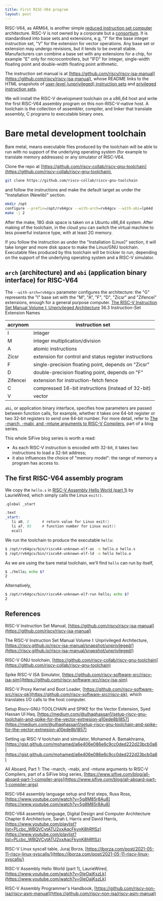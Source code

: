 ```yaml
---
title: First RISC-V64 program
layout: post
---
```


RISC-V64, as ARM64, is another simple [reduced instruction set computer](https://en.wikipedia.org/wiki/Reduced_instruction_set_computer) architecture. RISC-V is not owned by a corporate but a [consortium](https://riscv.org/). It is standardised into base sets and extensions, e.g, "I" for the base integer instruction set, "V" for the extension for vector operations. Any base set or extension may undergo revisions, but it tends to be overall stable. Manufacturers can combine a base set with any extensions for a chip, for example "E" only for microcontrollers, but "IFD" for integer, single-width floating point and double-width floating point arithmetic.

The instruction set manual is at [https://github.com/riscv/riscv-isa-manual](https://github.com/riscv/riscv-isa-manual), whose README links to the HTML snapshots of [user-level (unprivileged) instruction sets](https://riscv.github.io/riscv-isa-manual/snapshot/unprivileged/) and [privileged instruction sets](https://riscv.github.io/riscv-isa-manual/snapshot/privileged/).

We will install the RISC-V development toolchain on a x86_64 host and write the first RISC-V64 assembly program on this non-RISC-V-native host. A toolchain is the collection of assembler, compiler, and linker that translate assembly, C programs to executable binary ones.

# Bare metal development toolchain
Bare metal, means executable files produced by the toolchain will be able to run with no support of the underlying operating system (for example to translate memory addresses) or any simulator of RISC-V64.

Clone the repo at [https://github.com/riscv-collab/riscv-gnu-toolchain](https://github.com/riscv-collab/riscv-gnu-toolchain),

```sh
git clone https://github.com/riscv-collab/riscv-gnu-toolchain
```

and follow the instructions and make the default target as under the "Installation (Newlib)" section.

```sh
mkdir /opt
configure --prefix=/opt/rv64gcv --with-arch=rv64gcv --with-abi=lp64d
make -j 2
```

After the make, 18G disk space is taken on a Ubuntu x86_64 system. After making of the toolchain, in the cloud you can switch the virtual machine to less powerful instance type, with at least 2G memory.

If you follow the instruction as under the "Installation (Linux)" section, it will take longer and more disk space to make the Linux/GNU toolchain. Executable files produced by this toolchain will be trickier to run, depending on the support of the underlying operating system and a RISC-V simulator.

## `arch` (architecture) and `abi` (application binary interface) for RISC-V64
The `--with-arch=rv64gcv` parameter configures the architecture: the "G" represents the "I" base set with the "M", "A", "F", "D", "Zicsr" and "Zifencei" extensions, enough for a general purpose computer. [The RISC-V Instruction Set Manual Volume I: Unprivileged Architecture](https://riscv.github.io/riscv-isa-manual/snapshot/unprivileged/) 36.3 Instruction-Set Extension Names

| acrynom | instruction set |
| --------- | ------------------- |
|  I      | integer    |
|  M      | integer multiplication/division |
|  A      | atomic instructions |
| Zicsr   | extension for control and status register instructions |
|  F      | single-precision floating point, depends on "Zicsr" |
|  D      | double-precision floating point, depends on "F" |
| Zifencei | extension for instruction-fetch fence |
|  C      | compressed 16-bit instructions (instead of 32-bit) |
|  V      | vector      |

`abi`, or application binary interface, specifies how parameters are passed between function calls, for example, whether it takes one 64-bit register or two 32-bit registers to send one 64-bit number. For more detail, refer to [The -march, -mabi, and -mtune arguments to RISC-V Compilers](https://www.sifive.com/blog/all-aboard-part-1-compiler-args), part of a blog series.

This whole SiFive blog series is worth a read:

* As each RISC-V instruction is encoded with 32-bit, it takes two instructions to load a 32-bit address;
* it also influences the choice of "memory model": the range of memory a program has access to.

## The first RISC-V64 assembly program
We copy the `hello.s` in [RISC-V Assembly Hello World (part 1)](https://www.youtube.com/watch?v=0IeOaiKszLk) by LaurieWired, which simply calls the Linux `exit()`.

```asm
.global _start

.text
_start:
   li a0, 2      # return value for Linux exit()
   li a7, 93     # function number for Linux exit()
   ecall
```

We run the toolchain to produce the executable `hello`:

```sh
$ /opt/rv64gcv/bin/riscv64-unknown-elf-as -o hello.o hello.s
$ /opt/rv64gcv/bin/riscv64-unknown-elf-ld -o hello hello.o
```

As we are using the bare metal toolchain, we'll find `hello` can run by itself,

```sh
$ ./hello; echo $?
2
```

Alternatively,

```sh
$ /opt/rv64gcv/bin/riscv64-unknown-elf-run hello; echo $?
2
```

## References
RISC-V Instruction Set Manual, [https://github.com/riscv/riscv-isa-manual](https://github.com/riscv/riscv-isa-manual)

The RISC-V Instruction Set Manual Volume I: Unprivileged Architecture, [https://riscv.github.io/riscv-isa-manual/snapshot/unprivileged/](https://riscv.github.io/riscv-isa-manual/snapshot/unprivileged/)

RISC-V GNU toolchain, [https://github.com/riscv-collab/riscv-gnu-toolchain](https://github.com/riscv-collab/riscv-gnu-toolchain)

Spike RISC-V ISA Simulator, [https://github.com/riscv-software-src/riscv-isa-sim](https://github.com/riscv-software-src/riscv-isa-sim)

RISC-V Proxy Kernel and Boot Loader, [https://github.com/riscv-software-src/riscv-pk](https://github.com/riscv-software-src/riscv-pk), which translates I/O calls to the host computer.

Setup Riscv-GNU-TOOLCHAIN and SPIKE for the Vector Extension, Syed Hassan Ul Haq, [https://medium.com/@ulhaqhassan1/setup-riscv-gnu-toolchain-and-spike-for-the-vector-extnesion-a10ede8b1857](https://medium.com/@ulhaqhassan1/setup-riscv-gnu-toolchain-and-spike-for-the-vector-extnesion-a10ede8b1857)

Setting up RISC-V toolchain and simulator, Mohamed A. Bamakhrama, [https://gist.github.com/mohamed/a6e406e086e6c9cc0ded222d23bcb0a6](https://gist.github.com/mohamed/a6e406e086e6c9cc0ded222d23bcb0a6)

All Aboard, Part 1: The -march, -mabi, and -mtune arguments to RISC-V Compilers, part of a SiFive blog series, [https://www.sifive.com/blog/all-aboard-part-1-compiler-args](https://www.sifive.com/blog/all-aboard-part-1-compiler-args)

RISC-V64 assembly language setup and first steps, Russ Ross, [https://www.youtube.com/watch?v=5g8M85r8Au8](https://www.youtube.com/watch?v=5g8M85r8Au8)

RISC-V64 assembly language, Digital Design and Computer Architecture Chapter 6 Architecture, Sarah L Harris and David Harris, [https://www.youtube.com/playlist?list=PLcbc_WBQVCytATU2xxAqcFkynK8hRflSz](https://www.youtube.com/playlist?list=PLcbc_WBQVCytATU2xxAqcFkynK8hRflSz)

RISC-V Linux syscall table, Juraj Borza, [https://jborza.com/post/2021-05-11-riscv-linux-syscalls/](https://jborza.com/post/2021-05-11-riscv-linux-syscalls/)

RISC-V Assembly Hello World (part 1), LaurieWired, [https://www.youtube.com/watch?v=0IeOaiKszLk](https://www.youtube.com/watch?v=0IeOaiKszLk)

RISC-V Assembly Programmer's Handbook, [https://github.com/riscv-non-isa/riscv-asm-manual](https://github.com/riscv-non-isa/riscv-asm-manual)
